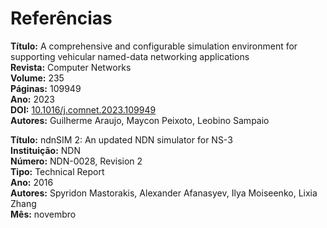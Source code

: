 # Referências
**Título:** A comprehensive and configurable simulation environment for supporting vehicular named-data networking applications  
**Revista:** Computer Networks  
**Volume:** 235  
**Páginas:** 109949  
**Ano:** 2023  
**DOI:** [10.1016/j.comnet.2023.109949](https://doi.org/10.1016/j.comnet.2023.109949)  
**Autores:** Guilherme Araujo, Maycon Peixoto, Leobino Sampaio

**Título:** ndnSIM 2: An updated NDN simulator for NS-3  
**Instituição:** NDN  
**Número:** NDN-0028, Revision 2  
**Tipo:** Technical Report  
**Ano:** 2016  
**Autores:** Spyridon Mastorakis, Alexander Afanasyev, Ilya Moiseenko, Lixia Zhang  
**Mês:** novembro
